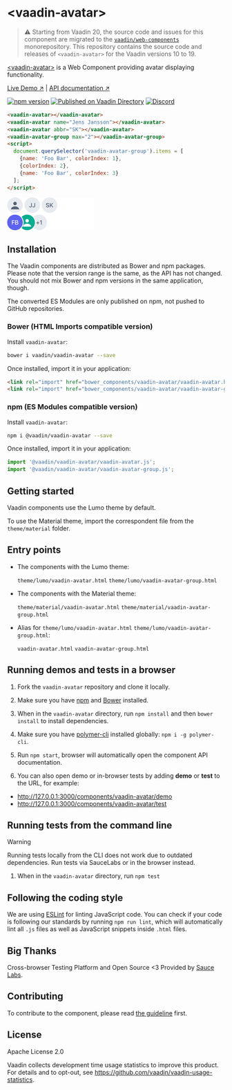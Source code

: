 # &lt;vaadin-avatar&gt;

> ⚠️ Starting from Vaadin 20, the source code and issues for this component are migrated to the [`vaadin/web-components`](https://github.com/vaadin/web-components/tree/master/packages/vaadin-avatar) monorepository.
> This repository contains the source code and releases of `<vaadin-avatar>` for the Vaadin versions 10 to 19.

[&lt;vaadin-avatar&gt;](https://vaadin.com/components/vaadin-avatar) is a Web Component providing avatar displaying functionality.

[Live Demo ↗](https://vaadin.com/components/vaadin-avatar/html-examples)
|
[API documentation ↗](https://vaadin.com/components/vaadin-avatar/html-api)

[![npm version](https://badgen.net/npm/v/@vaadin/vaadin-avatar)](https://www.npmjs.com/package/@vaadin/vaadin-avatar)
[![Published on Vaadin Directory](https://img.shields.io/badge/Vaadin%20Directory-published-00b4f0.svg)](https://vaadin.com/directory/component/vaadinvaadin-avatar)
[![Discord](https://img.shields.io/discord/732335336448852018?label=discord)](https://discord.gg/PHmkCKC)

<!--
```
<custom-element-demo>
  <template>
    <script src="../webcomponentsjs/webcomponents-lite.js"></script>
    <link rel="import" href="vaadin-avatar.html">
    <next-code-block></next-code-block>
  </template>
</custom-element-demo>
```
-->
```html
<vaadin-avatar></vaadin-avatar>
<vaadin-avatar name="Jens Jansson"></vaadin-avatar>
<vaadin-avatar abbr="SK"></vaadin-avatar>
<vaadin-avatar-group max="2"></vaadin-avatar-group>
<script>
  document.querySelector('vaadin-avatar-group').items = [
    {name: 'Foo Bar', colorIndex: 1},
    {colorIndex: 2},
    {name: 'Foo Bar', colorIndex: 3}
  ];
</script>
```

[<img src="https://raw.githubusercontent.com/vaadin/vaadin-avatar/master/screenshot.png" width="200" alt="Screenshot of vaadin-avatar">](https://vaadin.com/components/vaadin-avatar)


## Installation

The Vaadin components are distributed as Bower and npm packages.
Please note that the version range is the same, as the API has not changed.
You should not mix Bower and npm versions in the same application, though.

The converted ES Modules are only published on npm, not pushed to GitHub repositories.

### Bower (HTML Imports compatible version)

Install `vaadin-avatar`:

```sh
bower i vaadin/vaadin-avatar --save
```

Once installed, import it in your application:

```html
<link rel="import" href="bower_components/vaadin-avatar/vaadin-avatar.html">
<link rel="import" href="bower_components/vaadin-avatar/vaadin-avatar-group.html">
```

### npm (ES Modules compatible version)

Install `vaadin-avatar`:

```sh
npm i @vaadin/vaadin-avatar --save
```

Once installed, import it in your application:

```js
import '@vaadin/vaadin-avatar/vaadin-avatar.js';
import '@vaadin/vaadin-avatar/vaadin-avatar-group.js';
```

## Getting started

Vaadin components use the Lumo theme by default.

To use the Material theme, import the correspondent file from the `theme/material` folder.

## Entry points

- The components with the Lumo theme:

  `theme/lumo/vaadin-avatar.html`
  `theme/lumo/vaadin-avatar-group.html`

- The components with the Material theme:

  `theme/material/vaadin-avatar.html`
  `theme/material/vaadin-avatar-group.html`

- Alias for `theme/lumo/vaadin-avatar.html` `theme/lumo/vaadin-avatar-group.html`:

  `vaadin-avatar.html`
  `vaadin-avatar-group.html`


## Running demos and tests in a browser

1. Fork the `vaadin-avatar` repository and clone it locally.

1. Make sure you have [npm](https://www.npmjs.com/) and [Bower](https://bower.io) installed.

1. When in the `vaadin-avatar` directory, run `npm install` and then `bower install` to install dependencies.

1. Make sure you have [polymer-cli](https://www.npmjs.com/package/polymer-cli) installed globally: `npm i -g polymer-cli`.

1. Run `npm start`, browser will automatically open the component API documentation.

1. You can also open demo or in-browser tests by adding **demo** or **test** to the URL, for example:

  - http://127.0.0.1:3000/components/vaadin-avatar/demo
  - http://127.0.0.1:3000/components/vaadin-avatar/test


## Running tests from the command line

> [!WARNING]
> Running tests locally from the CLI does not work due to outdated dependencies. Run tests via SauceLabs or in the browser instead.

1. When in the `vaadin-avatar` directory, run `npm test`


## Following the coding style

We are using [ESLint](http://eslint.org/) for linting JavaScript code. You can check if your code is following our standards by running `npm run lint`, which will automatically lint all `.js` files as well as JavaScript snippets inside `.html` files.


## Big Thanks

Cross-browser Testing Platform and Open Source <3 Provided by [Sauce Labs](https://saucelabs.com).


## Contributing

  To contribute to the component, please read [the guideline](https://github.com/vaadin/vaadin-core/blob/master/CONTRIBUTING.md) first.


## License

Apache License 2.0

Vaadin collects development time usage statistics to improve this product. For details and to opt-out, see https://github.com/vaadin/vaadin-usage-statistics.
